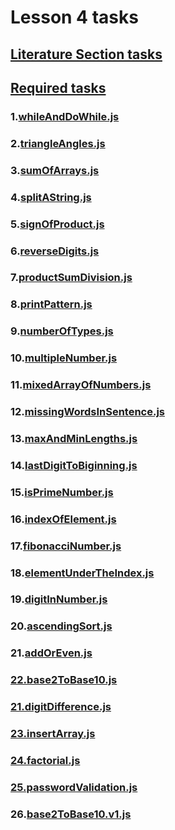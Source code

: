 # Lesson 4 tasks

## [Literature Section tasks](./literatureSectionTasks)

## [Required tasks](./requiredTasks)

### 1.[whileAndDoWhile.js](./requiredTasks/whileAndDoWhile.js)

### 2.[triangleAngles.js](./requiredTasks/triangleAngles.js)

### 3.[sumOfArrays.js](./requiredTasks/sumOfArrays.js)

### 4.[splitAString.js](./requiredTasks/splitAString.js)

### 5.[signOfProduct.js](./requiredTasks/signOfProduct.js)

### 6.[reverseDigits.js](./requiredTasks/reverseDigits.js)

### 7.[productSumDivision.js](./requiredTasks/productSumDivision.js)

### 8.[printPattern.js](./requiredTasks/printPattern.js)

### 9.[numberOfTypes.js](./requiredTasks/numberOfTypes.js)

### 10.[multipleNumber.js](./requiredTasks/multipleNumber.js)

### 11.[mixedArrayOfNumbers.js](./requiredTasks/mixedArrayOfNumbers.js)

### 12.[missingWordsInSentence.js](./requiredTasks/missingWordsInSentence.js)

### 13.[maxAndMinLengths.js](./requiredTasks/maxAndMinLengths.js)

### 14.[lastDigitToBiginning.js](./requiredTasks/lastDigitToBiginning.js)

### 15.[isPrimeNumber.js](./requiredTasks/isPrimeNumber.js)

### 16.[indexOfElement.js](./requiredTasks/indexOfElement.js)

### 17.[fibonacciNumber.js](./requiredTasks/fibonacciNumber.js)

### 18.[elementUnderTheIndex.js](./requiredTasks/elementUnderTheIndex.js)

### 19.[digitInNumber.js](./requiredTasks/digitInNumber.js)

### 20.[ascendingSort.js](./requiredTasks/ascendingSort.js)

### 21.[addOrEven.js](./requiredTasks/addOrEven.js)

### [22.base2ToBase10.js](./requiredTasks/22.base2ToBase10.js)

### [21.digitDifference.js](./requiredTasks/21.digitDifference.js)

### [23.insertArray.js](./requiredTasks/23.insertArray.js)

### [24.factorial.js](./requiredTasks/24.factorial.js)

### [25.passwordValidation.js](./requiredTasks/25.passwordValidation.js)

### 26.[base2ToBase10.v1.js](./requiredTasks/base2ToBase10.v1.js)
